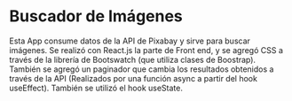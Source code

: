 ﻿# Buscador de Imágenes
 
 Esta App consume datos de la API de Pixabay y sirve para buscar imágenes. Se realizó con React.js la parte de Front end, y se agregó CSS a través de la librería de Bootswatch (que utiliza clases de Boostrap).
 También se agregó un paginador que cambia los resultados obtenidos a través de la API (Realizados por una función async a partir del hook useEffect). También se utilizó el hook useState.
